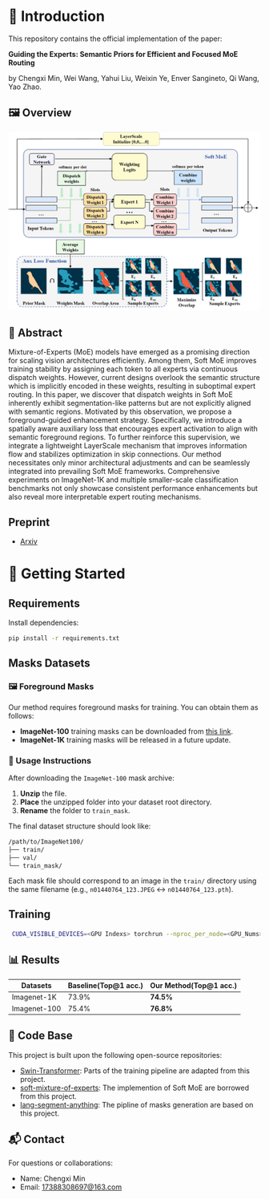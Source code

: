 
# 📌 Introduction
This repository contains the official implementation of the paper:

**Guiding the Experts: Semantic Priors for Efficient and Focused MoE Routing**

by Chengxi Min, Wei Wang, Yahui Liu, Weixin Ye, Enver Sangineto, Qi Wang, Yao Zhao.  

## 🖼️ Overview

![Overview Figure](figures/overview.png)

## 🧠 Abstract

Mixture-of-Experts (MoE) models have emerged as a promising direction for scaling vision architectures efficiently. Among them, Soft MoE improves training stability by assigning each token to all experts via continuous dispatch weights. However, current designs overlook the semantic structure which is implicitly encoded in these weights, resulting in suboptimal expert routing. In this paper, we discover that dispatch weights in Soft MoE inherently exhibit segmentation-like patterns but are not explicitly aligned with semantic regions. Motivated by this observation, we propose a foreground-guided enhancement strategy. Specifically, we introduce a spatially aware auxiliary loss that encourages expert activation to align with semantic foreground regions. To further reinforce this supervision, we integrate a lightweight LayerScale mechanism that improves information flow and stabilizes optimization in skip connections. Our method necessitates only minor architectural adjustments and can be seamlessly integrated into prevailing Soft MoE frameworks. Comprehensive experiments on ImageNet-1K and multiple smaller-scale classification benchmarks not only showcase consistent performance enhancements but also reveal more interpretable expert routing mechanisms.
## Preprint
- [Arxiv](https://arxiv.org/abs/2505.18586)
# 🚀 Getting Started

## Requirements
Install dependencies:

```bash
pip install -r requirements.txt
````

## Masks Datasets

### 🖼️ Foreground Masks

Our method requires foreground masks for training. You can obtain them as follows:

- **ImageNet-100** training masks can be downloaded from [this link](https://pan.baidu.com/s/1QWojsNKUnw1Ps4aNQFAPgg?pwd=gnm4).
- **ImageNet-1K** training masks will be released in a future update.

### 🔧 Usage Instructions

After downloading the `ImageNet-100` mask archive:

1. **Unzip** the file.
2. **Place** the unzipped folder into your dataset root directory.
3. **Rename** the folder to `train_mask`.

The final dataset structure should look like:

```
/path/to/ImageNet100/
├── train/
├── val/
└── train_mask/
```
Each mask file should correspond to an image in the `train/` directory using the same filename (e.g., `n01440764_123.JPEG` ↔ `n01440764_123.pth`).

## Training

```bash
 CUDA_VISIBLE_DEVICES=<GPU Indexs> torchrun --nproc_per_node=<GPU_Nums> --nnode=1 --master_port 12345 main_vit.py --cfg <Config Path>  --data <Datasets Path> --batch-size <Batch Size>  --output <Output Path>
```

## 📊 Results

| Datasets        |Baseline(Top@1 acc.) | Our Method(Top@1 acc.) |
|-----------------| -------------- |------------------------|
| Imagenet-1K     |  73.9%          | **74.5%**              |
| Imagenet-100    | 75.4%          | **76.8%**                  


## 🔧 Code Base

This project is built upon the following open-source repositories:

- [Swin-Transformer](https://github.com/microsoft/Swin-Transformer): Parts of the training pipeline are adapted from this project.
- [soft-mixture-of-experts](https://github.com/fkodom/soft-mixture-of-experts): The implemention of Soft MoE are borrowed from this project.
- [lang-segment-anything](https://github.com/luca-medeiros/lang-segment-anything): The pipline of masks generation are based on this project.

## 📬 Contact

For questions or collaborations:

* Name: Chengxi Min
* Email: 17388308697@163.com
